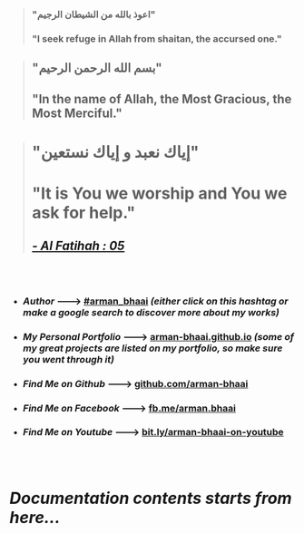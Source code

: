 > ### "اعوذ بالله من الشیطان الرجیم"
> ### "I seek refuge in Allah from shaitan, the accursed one."
    
> ## "بسم الله الرحمن الرحيم"
> ## "In the name of Allah, the Most Gracious, the Most Merciful."
    
> # "إياك نعبد و إياك نستعين"
> # "It is You we worship and You we ask for help."
> ## [*- Al Fatihah : 05*](https://quran.com/1/5?translations=20)
<br>
<br>

* ### *Author* ---> **[#arman_bhaai](https://www.google.com/search?q=%23arman_bhaai&oq=%23arman_bhaai)** *(either click on this hashtag or make a google search to discover more about my works)*
* ### *My Personal Portfolio* ---> **[arman-bhaai.github.io](https://arman-bhaai.github.io)** *(some of my great projects are listed on my portfolio, so make sure you went through it)*
* ### *Find Me on Github* ---> **[github.com/arman-bhaai](https://github.com/arman-bhaai)**
* ### *Find Me on Facebook* ---> **[fb.me/arman.bhaai](https://www.facebook.com/arman.bhaai)**
* ### *Find Me on Youtube* ---> **[bit.ly/arman-bhaai-on-youtube](https://www.youtube.com/channel/UCUle8WAow1k5ATi3ta9lfkA)**
<br>
<br>

# *Documentation contents starts from here...*
